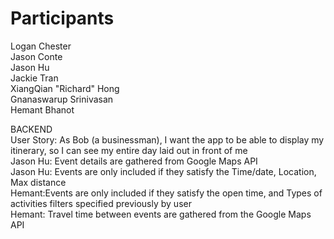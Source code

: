 # Participants

Logan Chester</br>
Jason Conte</br>
Jason Hu</br>
Jackie Tran</br>
XiangQian "Richard" Hong</br>
Gnanaswarup Srinivasan</br>
Hemant Bhanot</br>


BACKEND </br>
User Story: As Bob (a businessman), I want the app to be able to display my itinerary, so I can see my entire day laid out in front of me</br>
Jason Hu: Event details are gathered from Google Maps API</br>
Jason Hu: Events are only included if they satisfy the Time/date, Location, Max distance </br>
Hemant:Events are only included if they satisfy the open time, and Types of activities filters specified previously by user </br>
Hemant: Travel time between events are gathered from the Google Maps API </br>

